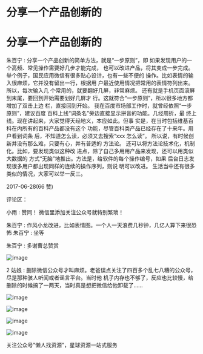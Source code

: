 # 分享一个产品创新的

# 分享一个产品创新的

朱百宁 : 分享一个产品创新的简单方法，就是“一步原则”，即 如果发现用户的一个高频、常见操作需要好几步才能完成， 也可以改进产品，将其变成一步完成。 举个例子，国民应用微信有很多贴心设计，也有一些不便的 操作。比如表情的输入很麻烦，它并没有留出一行，根据用 户最近使用情况把常用的表情符列出来。所以，每次输入几 个常用的，就要翻好几屏，非常麻烦。 还有就是手机页面滚屏到末尾，要回到开始需要划好几屏才 行。这就符合“一步原则”，所以很多地方都增加了双击上边 栏，直接回到开始。 我在百度市场部工作时，就曾经依照“一步原则”，建议百度 百科上线“词条名”旁边直接显示拼音的功能。几经周折，最 终上线。现在讲起来，大家觉得天经地义，本应如此。但事 实是，在当时包括维基百科在内所有的百科产品都没有这个 功能，尽管百科类产品已经存在了十来年。用户看到词条 后，不知道怎么读，必须又去搜索“xxx 怎么读”。 所以说，有时候创新并没有那么难，只要有心，并有普适的 方法论。 还可以将方法论技术化，机制化。比如，要发现类似这种改 进点，除了自己多用用产品来发现，还可以用类似大数据的 方式“无脑”地推出。方法是，给软件的每个操作编号，如果 后台日志发现很多用户都出现同样的连续的操作序列，则说 明可以改进。 生活当中还有很多类似的情况，大家可以举一反三。

2017-06-28(66 赞)

评论区：

小雨 : 赞同！ 微信里添加关注公众号就特别繁琐！

朱百宁 : 作风小龙改进，比如表情图。一个人一天浪费几秒钟，几亿人算下来很恐怖 朱百宁 : 坐等

朱百宁 : 多谢曹总赞赏

![image](img/Image_393.png)

2 姑娘 : 删除微信公众号才叫麻烦。老爸误点关注了四百多个乱七八糟的公众号，尽是那种骇人听闻或者谣言平台。当时他 机子内存也不够了，反应也比较慢，给删除的时候搞了一两天，当时真是想把微信给他卸载了……

![image](img/Image_394.png)

![image](img/Image_395.png)

![image](img/Image_396.png)

![image](img/Image_397.png)

关注公众号"懒人找资源"，星球资源一站式服务